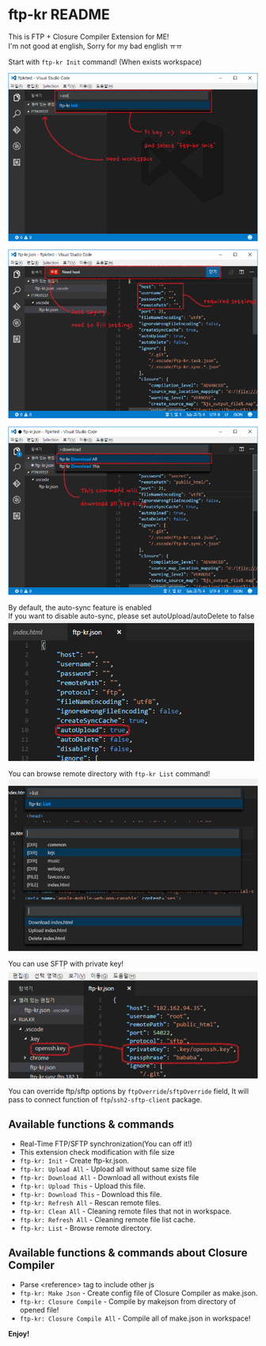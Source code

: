 # ftp-kr README

This is FTP + Closure Compiler Extension for ME!  
I'm not good at english, Sorry for my bad english ㅠㅠ

Start with `ftp-kr Init` command! (When exists workspace)

![init](images/init.png)

![init after](images/init-after.png)

![download all](images/downloadall.png)

By default, the auto-sync feature is enabled  
If you want to disable auto-sync, please set autoUpload/autoDelete to false  
![auto](images/autofeature.png)

You can browse remote directory with `ftp-kr List` command!  
![list](images/list.png)

You can use SFTP with private key!  
![privatekey](images/privatekey.png)

You can override ftp/sftp options by `ftpOverride`/`sftpOverride` field, It will pass to connect function of `ftp`/`ssh2-sftp-client` package.

## Available functions & commands
* Real-Time FTP/SFTP synchronization(You can off it!)
* This extension check modification with file size
* `ftp-kr: Init` - Create ftp-kr.json.
* `ftp-kr: Upload All` - Upload all without same size file
* `ftp-kr: Download All` - Download all without exists file
* `ftp-kr: Upload This` - Upload this file.
* `ftp-kr: Download This` - Download this file.
* `ftp-kr: Refresh All` - Rescan remote files.
* `ftp-kr: Clean All` - Cleaning remote files that not in workspace.
* `ftp-kr: Refresh All` - Cleaning remote file list cache.
* `ftp-kr: List` - Browse remote directory.

## Available functions & commands about Closure Compiler
* Parse &lt;reference&gt; tag to include other js
* `ftp-kr: Make Json` - Create config file of Closure Compiler as make.json.
* `ftp-kr: Closure Compile` - Compile by makejson from directory of opened file!
* `ftp-kr: Closure Compile All` - Compile all of make.json in workspace!

**Enjoy!**